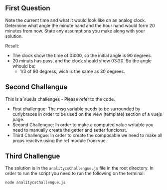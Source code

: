 ## First Question

Note the current time and what it would look like on an analog clock. Determine what angle the
minute hand and the hour hand would form 20 minutes from now. State any assumptions you
make along with your solution.

Result: 

* The clock show the time of 03:00, so the initial angle is 90 degrees.
* 20 minuts has pass, and the clock should show 03:20. So the angle whould be:
  * 1/3 of 90 degress, wich is the same as 30 degrees.


## Second Challengue

This is a VueJs challenges - Please refer to the code.
* First challengue: The msg variable needs to be surrounded by curlybraces in order to be used on the view (template) section of a vuejs page.
* Second Challengue: In order to make a computed value writable you need to manually create the getter and setter funcionst.
* Third Challengue: In order to create the composable we need to make all props reactive using the ref module from vue.

## Third Challengue

The solution is in the `analitycsChallengue.js` file in the root directory. In order to run the script you need to run the following on the terminal:


```
node analitycsChallengue.js
```